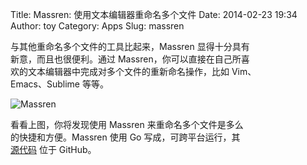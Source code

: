 Title: Massren: 使用文本编辑器重命名多个文件
Date: 2014-02-23 19:34
Author: toy
Category: Apps
Slug: massren

与其他重命名多个文件的工具比起来，Massren 显得十分具有  
新意，而且也很便利。通过 Massren，你可以直接在自己所喜  
欢的文本编辑器中完成对多个文件的重新命名操作，比如 Vim、  
Emacs、Sublime 等等。

![Massren](/img/2014/02/massren.gif)

看看上图，你将发现使用 Massren 来重命名多个文件是多么  
的快捷和方便。Massren 使用 Go 写成，可跨平台运行，其  
[源代码][s] 位于 GitHub。

[s]: https://github.com/laurent22/massren
